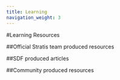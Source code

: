 ```yaml
---
title: Learning
navigation_weight: 3
---
```

#Learning Resources

##Official Stratis team produced resources

##SDF produced articles

##Community produced resources